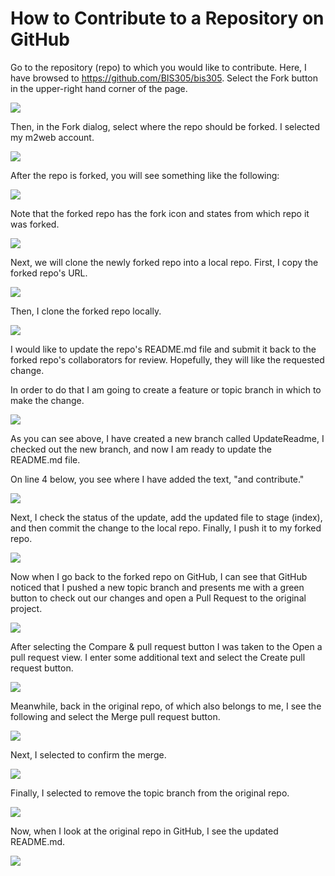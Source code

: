 How to Contribute to a Repository on GitHub
========

Go to the repository (repo) to which you would like to contribute. Here,
I have browsed to <https://github.com/BIS305/bis305>. Select the Fork
button in the upper-right hand corner of the page.

![](.//contrib_images/image1.png)

Then, in the Fork dialog, select where the repo should be forked. I
selected my m2web account.

![](.//contrib_images/image2.png)

After the repo is forked, you will see something like the following:

![](.//contrib_images/image3.png)

Note that the forked repo has the fork icon and states from which repo
it was forked.

![](.//contrib_images/image4.png)

Next, we will clone the newly forked repo into a local repo. First, I
copy the forked repo's URL.

![](.//contrib_images/image5.png)

Then, I clone the forked repo locally.

![](.//contrib_images/image6.png)

I would like to update the repo's README.md file and submit it back to
the forked repo's collaborators for review. Hopefully, they will like
the requested change.

In order to do that I am going to create a feature or topic branch in
which to make the change.

![](.//contrib_images/image7.png)

As you can see above, I have created a new branch called UpdateReadme, I
checked out the new branch, and now I am ready to update the README.md
file.

On line 4 below, you see where I have added the text, "and contribute."

![](.//contrib_images/image8.png)

Next, I check the status of the update, add the updated file to stage
(index), and then commit the change to the local repo. Finally, I push
it to my forked repo.

![](.//contrib_images/image9.png)

Now when I go back to the forked repo on GitHub, I can see that GitHub
noticed that I pushed a new topic branch and presents me with a green
button to check out our changes and open a Pull Request to the original
project.

![](.//contrib_images/image10.png)

After selecting the Compare & pull request button I was taken to the
Open a pull request view. I enter some additional text and select the
Create pull request button.

![](.//contrib_images/image11.png)

Meanwhile, back in the original repo, of which also belongs to me, I see
the following and select the Merge pull request button.

![](.//contrib_images/image12.png)

Next, I selected to confirm the merge.

![](.//contrib_images/image13.png)

Finally, I selected to remove the topic branch from the original repo.

![](.//contrib_images/image14.png)

Now, when I look at the original repo in GitHub, I see the updated
README.md.

![](.//contrib_images/image15.png)
